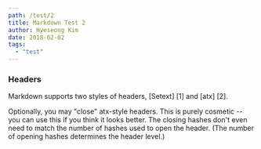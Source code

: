 ```yaml
---
path: /test/2
title: Markdown Test 2
author: Hyeseong Kim
date: 2018-02-02
tags: 
  - "test"
---
```


### Headers

Markdown supports two styles of headers, [Setext] [1] and [atx] [2].

Optionally, you may "close" atx-style headers. This is purely
cosmetic -- you can use this if you think it looks better. The
closing hashes don't even need to match the number of hashes
used to open the header. (The number of opening hashes
determines the header level.)
